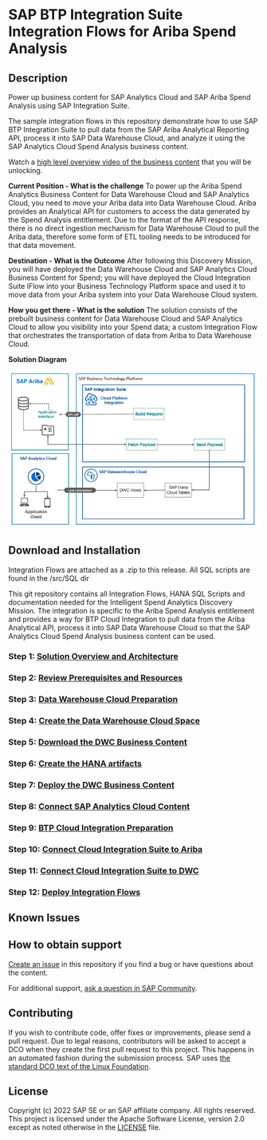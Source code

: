 
# SAP BTP Integration Suite Integration Flows for Ariba Spend Analysis
<!-- Please include descriptive title -->

<!--- Register repository https://api.reuse.software/register, then add REUSE badge:
[![REUSE status](https://api.reuse.software/badge/github.com/SAP-samples/REPO-NAME)](https://api.reuse.software/info/github.com/SAP-samples/REPO-NAME)
-->

## Description
Power up business content for SAP Analytics Cloud and SAP Ariba Spend Analysis using SAP Integration Suite.

The sample integration flows in this repository demonstrate how to use SAP BTP Integration Suite to pull data from the SAP Ariba Analytical Reporting API, process it into SAP Data Warehouse Cloud, and analyze it using the SAP Analytics Cloud Spend Analysis business content. 

Watch a [high level overview video of the business content](https://share.video.sap.com/media/1_a3htg2ip) that you will be unlocking. 

**Current Position - What is the challenge**
To power up the Ariba Spend Analytics Business Content for Data Warehouse Cloud and SAP Analytics Cloud, you need to move your Ariba data into Data Warehouse Cloud.  Ariba provides an Analytical API for customers to access the data generated by the Spend Analysis entitlement.  Due to the format of the API response, there is no direct ingestion mechanism for Data Warehouse Cloud to pull the Ariba data, therefore some form of ETL tooling needs to be introduced for that data movement.

**Destination - What is the Outcome**
After following this Discovery Mission, you will have deployed the Data Warehouse Cloud and SAP Analytics Cloud Business Content for Spend; you will have deployed the Cloud Integration Suite IFlow into your Business Technology Platform space and used it to move data from your Ariba system into your Data Warehouse Cloud system.


**How you get there - What is the solution**
The solution consists of the prebuilt business content for Data Warehouse Cloud and SAP Analytics Cloud to allow you visibility into your Spend data; a custom Integration Flow that orchestrates the transportation of data from Ariba to Data Warehouse Cloud.

**Solution Diagram**

![alt text](/Tutorial/images/OverviewMarketecture.png)


## Download and Installation

Integration Flows are attached as a .zip to this release.  All SQL scripts are found in the /src/SQL dir

This git repository contains all Integration Flows, HANA SQL Scripts and documentation needed for the Intelligent Spend Analytics Discovery Mission.  The integration is specific to the Ariba Spend Analysis entitlement and provides a way for BTP Cloud Integration to pull data from the Ariba Analytical API, process it into SAP Data Warehouse Cloud so that the SAP Analytics Cloud Spend Analysis business content can be used.

### Step 1: [Solution Overview and Architecture](/Tutorial/01-Solution-Overview-and-Architecture)
### Step 2: [Review Prerequisites and Resources](/Tutorial/00-Prerequisites-and-Resources)
### Step 3: [Data Warehouse Cloud Preparation](/Tutorial/02-DWC-Preparation)
### Step 4: [Create the Data Warehouse Cloud Space](/Tutorial/03-DWC-Space-Creation)
### Step 5: [Download the DWC Business Content](/Tutorial/04-DWC-Content-Download)
### Step 6: [Create the HANA artifacts](/Tutorial/05-DWC-Create-Table-SQL)
### Step 7: [Deploy the DWC Business Content](/Tutorial/06-DWC-Deploy-Content)
### Step 8: [Connect SAP Analytics Cloud Content](/Tutorial/07-SAC-Connect-Deploy)
### Step 9: [BTP Cloud Integration Preparation](/Tutorial/08-Cloud-Integration-Prepare)
### Step 10: [Connect Cloud Integration Suite to Ariba](/Tutorial/09-Connect-IS-Ariba)
### Step 11: [Connect Cloud Integration Suite to DWC](/Tutorial/10-Connect-IS-DWC)
### Step 12: [Deploy Integration Flows](/Tutorial/11-Deploy-IFlows)

## Known Issues
<!-- You may simply state "No known issues. -->

## How to obtain support
[Create an issue](https://github.com/SAP-samples/<repository-name>/issues) in this repository if you find a bug or have questions about the content.
 
For additional support, [ask a question in SAP Community](https://answers.sap.com/questions/ask.html).

## Contributing
If you wish to contribute code, offer fixes or improvements, please send a pull request. Due to legal reasons, contributors will be asked to accept a DCO when they create the first pull request to this project. This happens in an automated fashion during the submission process. SAP uses [the standard DCO text of the Linux Foundation](https://developercertificate.org/).

## License
Copyright (c) 2022 SAP SE or an SAP affiliate company. All rights reserved. This project is licensed under the Apache Software License, version 2.0 except as noted otherwise in the [LICENSE](LICENSE) file.
